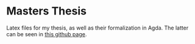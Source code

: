 # Masters Thesis

Latex files for my thesis, as well as their formalization in Agda.
The latter can be seen in [this github page](https://FernandoChu.github.io/MastersThesis/).
